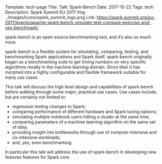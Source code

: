 Template: tech-page
Title:  Talk: Spark-Bench
Date: 2017-10-22
Tags: tech
Description: Spark Summit EU 2017
Img: ../images/icons/spark_summit_logo.png
Link: https://spark-summit.org/eu-2017/events/apache-spark-bench-simulate-test-compare-exercise-and-yes-benchmark/

spark-bench is an open-source benchmarking tool, and it’s also so much more.

spark-bench is a flexible system for simulating, comparing, testing, and benchmarking 
Spark applications and Spark itself. spark-bench originally began as a benchmarking suite 
to get timing numbers on very specific algorithms mostly in the machine learning domain. 
Since then it has morphed into a highly configurable and flexible framework suitable for many use cases.

This talk will discuss the high level design and capabilities of spark-bench before 
walking through some major, practical use cases. Use cases include, but are certainly not 
limited to: 
- regression testing changes to Spark; 
- comparing performance of different hardware and Spark tuning options; 
- simulating multiple notebook users hitting a cluster at the same time; 
- comparing parameters of a machine learning algorithm on the same set of data; 
- providing insight into bottlenecks through use of compute-intensive and i/o-intensive workloads; 
- and, yes, even benchmarking. 

In particular this talk will address the use of spark-bench in developing new features features for Spark core.
